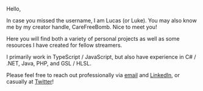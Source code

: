 Hello,

In case you missed the username, I am Lucas (or Luke). You may also know me by my creator handle, CareFreeBomb. Nice to meet you!

Here you will find both a variety of personal projects as well as some resources I have created for fellow streamers.

I primarily work in TypeScript / JavaScript, but also have experience in C# / .NET, Java, PHP, and GSL / HLSL.

Please feel free to reach out professionally via [email](lucasjgerrits@gmail.com) and [LinkedIn](https://www.linkedin.com/in/lucasgerrits/), or casually at [Twitter](https://twitter.com/carefreeb0mb)!
